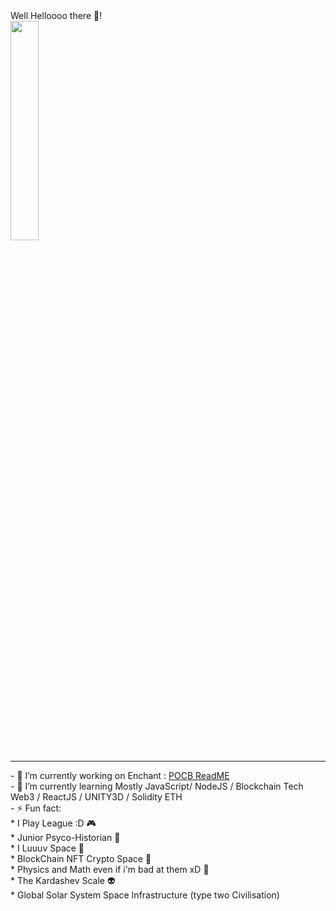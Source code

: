 <!DOCTYPE>
<html>
	<body container="fluid">
		<div class="row card">
    			<div>
				<span  style="text-align:center">Well Helloooo there 👋!</span>
				<br/>
				<img 
					width="30%" 
					heigth="30%" 
					src="https://user-images.githubusercontent.com/107952919/184846192-667ab018-58d5-4b8f-ae29-f14b0a41120c.jpg" 
				/>
			</div>
			<hr/>
			<div>
				- 🔭 I’m currently working on Enchant : <a href="https://github.com/AggelosQubit/Enchant_Zeta#readme">POCB ReadME</a><br/>
				- 🌱 I’m currently learning Mostly JavaScript/ NodeJS / Blockchain Tech Web3 / ReactJS / UNITY3D / Solidity ETH<br/>
				- ⚡ Fun fact: <br/>
						* I Play League :D 🎮<br/>
						* Junior Psyco-Historian 🧙<br/>
						* I Luuuv Space  🌌<br/>
						* BlockChain NFT Crypto Space 📒<br/>
						* Physics and Math even if i'm bad at them xD 🔭<br/>
						* The Kardashev Scale 👽<br/>
						* Global Solar System Space Infrastructure (type two Civilisation)<br/>
			</div>
		</div>
  	</body>
</html>

